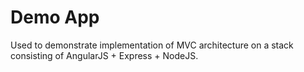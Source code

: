 Demo App
==========

Used to demonstrate implementation of MVC architecture on a stack consisting of AngularJS + Express + NodeJS.